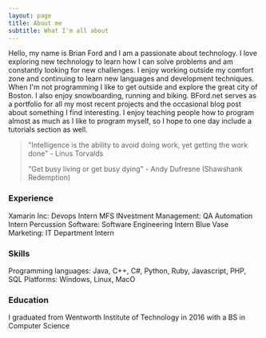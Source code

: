 ```yaml
---
layout: page
title: About me
subtitle: What I'm all about
---
```


Hello, my name is Brian Ford and I am a passionate about technology. I love exploring new technology to learn how I can solve problems  and am constantly looking for new challenges. I enjoy working outside my comfort zone and continuing to learn new languages and development techniques. When I'm not programming I like to get outside and explore the great city of Boston. I also enjoy snowboarding, running and biking.
BFord.net serves as a portfolio for all my most recent projects and the occasional blog post about something I find interesting. I enjoy teaching people how to program almost as much as I like to program myself, so I hope to one day include a tutorials section as well.


>"Intelligence is the ability to avoid doing work, yet getting the work done"
>\- Linus Torvalds
>
>"Get busy living or get busy dying"
>\- Andy Dufresne (Shawshank Redemption)

### Experience

Xamarin Inc: Devops Intern
MFS INvestment Management: QA Automation Intern
Percussion Software: Software Engineering Intern
Blue Vase Marketing: IT Department Intern

### Skills

Programming languages: Java, C++, C#, Python, Ruby, Javascript, PHP, SQL
Platforms: Windows, Linux, MacO

### Education

I graduated from Wentworth Institute of Technology in 2016 with a BS in Computer Science